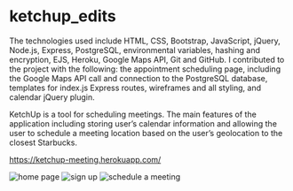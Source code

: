 # ketchup_edits

The technologies used include HTML, CSS, Bootstrap, JavaScript, jQuery, Node.js, Express, PostgreSQL, environmental 
variables, hashing and encryption, EJS, Heroku, Google Maps API, Git and GitHub. I contributed to the project with the 
following: the appointment scheduling page, including the Google Maps API call and connection to the PostgreSQL database, 
templates for index.js Express routes, wireframes and all styling, and calendar jQuery plugin.

KetchUp is a tool for scheduling meetings. The main features of the application including storing user’s calendar information
and allowing the user to schedule a meeting location based on the user’s geolocation to the closest Starbucks.

https://ketchup-meeting.herokuapp.com/

![home page](http://i.imgur.com/qGhvpux.png)
![sign up](http://i.imgur.com/vpFnras.png)
![schedule a meeting](http://i.imgur.com/EbEZvBH.png)
